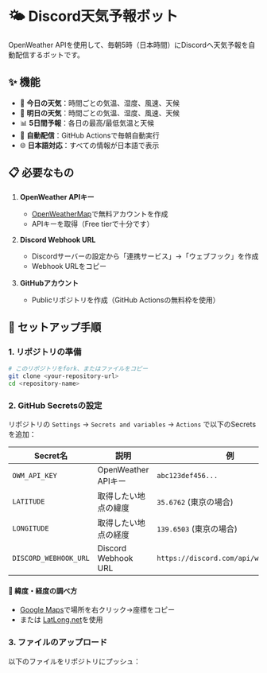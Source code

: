 # 🌤️ Discord天気予報ボット

OpenWeather APIを使用して、毎朝5時（日本時間）にDiscordへ天気予報を自動配信するボットです。

## ✨ 機能

- 📅 **今日の天気**：時間ごとの気温、湿度、風速、天候
- 📅 **明日の天気**：時間ごとの気温、湿度、風速、天候
- 📊 **5日間予報**：各日の最高/最低気温と天候
- 🤖 **自動配信**：GitHub Actionsで毎朝自動実行
- 🌐 **日本語対応**：すべての情報が日本語で表示

## 📋 必要なもの

1. **OpenWeather APIキー**
   - [OpenWeatherMap](https://openweathermap.org/api)で無料アカウントを作成
   - APIキーを取得（Free tierで十分です）

2. **Discord Webhook URL**
   - Discordサーバーの設定から「連携サービス」→「ウェブフック」を作成
   - Webhook URLをコピー

3. **GitHubアカウント**
   - Publicリポジトリを作成（GitHub Actionsの無料枠を使用）

## 🚀 セットアップ手順

### 1. リポジトリの準備
```bash
# このリポジトリをfork、またはファイルをコピー
git clone <your-repository-url>
cd <repository-name>
```

### 2. GitHub Secretsの設定

リポジトリの `Settings` → `Secrets and variables` → `Actions` で以下のSecretsを追加：

| Secret名 | 説明 | 例 |
|---------|------|-----|
| `OWM_API_KEY` | OpenWeather APIキー | `abc123def456...` |
| `LATITUDE` | 取得したい地点の緯度 | `35.6762` (東京の場合) |
| `LONGITUDE` | 取得したい地点の経度 | `139.6503` (東京の場合) |
| `DISCORD_WEBHOOK_URL` | Discord Webhook URL | `https://discord.com/api/webhooks/...` |

#### 📍 緯度・経度の調べ方

- [Google Maps](https://www.google.com/maps)で場所を右クリック→座標をコピー
- または [LatLong.net](https://www.latlong.net/)を使用

### 3. ファイルのアップロード

以下のファイルをリポジトリにプッシュ：
